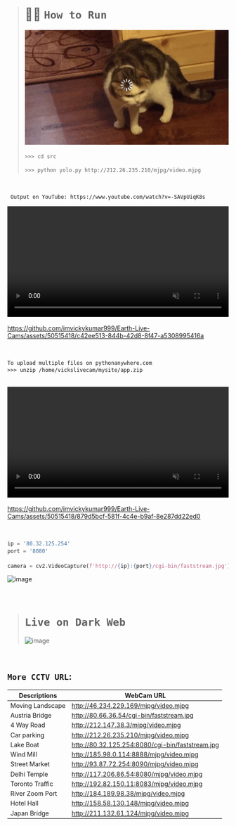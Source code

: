 > # 🏃‍♂️ `How to Run`
> 
> ![image](https://github.com/imvickykumar999/Tesseract-Image-Search/blob/main/static/loading-cat.gif?raw=true)
> 
> `>>> cd src`
> 
> `>>> python yolo.py http://212.26.235.210/mjpg/video.mjpg`

<br>

     Output on YouTube: https://www.youtube.com/watch?v=-SAVpUiqK8s

<video muted width="100%" controls>
  <source src="https://github.com/imvickykumar999/Earth-Live-Cams/assets/50515418/c42ee513-844b-42d8-8f47-a5308995416a" type="video/mp4">
  https://github.com/imvickykumar999/Earth-Live-Cams/assets/50515418/c42ee513-844b-42d8-8f47-a5308995416a
</video>

https://github.com/imvickykumar999/Earth-Live-Cams/assets/50515418/c42ee513-844b-42d8-8f47-a5308995416a

<br>

    To upload multiple files on pythonanywhere.com
    >>> unzip /home/vickslivecam/mysite/app.zip

<br>

<video muted width="100%" controls>
  <source src="https://github.com/imvickykumar999/Earth-Live-Cams/assets/50515418/879d5bcf-581f-4c4e-b9af-8e287dd22ed0" type="video/mp4">
  https://github.com/imvickykumar999/Earth-Live-Cams/assets/50515418/879d5bcf-581f-4c4e-b9af-8e287dd22ed0
</video>

https://github.com/imvickykumar999/Earth-Live-Cams/assets/50515418/879d5bcf-581f-4c4e-b9af-8e287dd22ed0

<br>

```python
ip = '80.32.125.254'
port = '8080'

camera = cv2.VideoCapture(f'http://{ip}:{port}/cgi-bin/faststream.jpg')
```

![image](https://github.com/imvickykumar999/Earth-Live-Cams/assets/50515418/d499f7b2-03e4-4642-a11b-f7f0d01b0aef)

<br>

> # `Live on Dark Web`
>
> ![image](https://github.com/imvickykumar999/Earth-Live-Cams/assets/50515418/36ffe9b4-8782-42a9-a42d-ef2db67f467f)

<br>

## `More CCTV URL`:

<table>
  <thead>
    <tr>
      <th>Descriptions</th>
      <th>WebCam URL</th>
    </tr>
   </thead>
   <tbody>
     <tr>
       <td>Moving Landscape</td>
       <td>
           <a href="http://46.234.229.169/mjpg/video.mjpg"> 
               http://46.234.229.169/mjpg/video.mjpg 
           </a>
       </td>
     </tr>
     <tr>
       <td>Austria Bridge</td>
       <td>
           <a href="http://80.66.36.54/cgi-bin/faststream.jpg"> 
               http://80.66.36.54/cgi-bin/faststream.jpg 
           </a>
       </td>
     </tr>
     <tr>
       <td>4 Way Road</td>
       <td>
           <a href="http://212.147.38.3/mjpg/video.mjpg"> 
               http://212.147.38.3/mjpg/video.mjpg 
           </a>
       </td>
     </tr>
     <tr>
       <td>Car parking</td>
       <td>
           <a href="http://212.26.235.210/mjpg/video.mjpg"> 
               http://212.26.235.210/mjpg/video.mjpg 
           </a>
       </td>
     </tr>
     <tr>
       <td>Lake Boat</td>
       <td>
           <a href="http://80.32.125.254:8080/cgi-bin/faststream.jpg"> 
               http://80.32.125.254:8080/cgi-bin/faststream.jpg 
           </a>
       </td>
     </tr>
     <tr>
       <td>Wind Mill</td>
       <td>
           <a href="http://185.98.0.114:8888/mjpg/video.mjpg"> 
               http://185.98.0.114:8888/mjpg/video.mjpg 
           </a>
       </td>
     </tr>
     <tr>
       <td>Street Market</td>
       <td>
           <a href="http://93.87.72.254:8090/mjpg/video.mjpg"> 
               http://93.87.72.254:8090/mjpg/video.mjpg 
           </a>
       </td>
     </tr>
     <tr>
       <td>Delhi Temple</td>
       <td>
           <a href="http://117.206.86.54:8080/mjpg/video.mjpg"> 
               http://117.206.86.54:8080/mjpg/video.mjpg 
           </a>
       </td>
     </tr>
     <tr>
       <td>Toronto Traffic</td>
       <td>
           <a href="http://192.82.150.11:8083/mjpg/video.mjpg"> 
               http://192.82.150.11:8083/mjpg/video.mjpg 
           </a>
       </td>
     </tr>
     <tr>
       <td>River Zoom Port</td>
       <td>
           <a href="http://184.189.98.38/mjpg/video.mjpg"> 
               http://184.189.98.38/mjpg/video.mjpg 
           </a>
       </td>
     </tr>
     <tr>
       <td>Hotel Hall</td>
       <td>
           <a href="http://158.58.130.148/mjpg/video.mjpg"> 
               http://158.58.130.148/mjpg/video.mjpg 
           </a>
       </td>
     </tr>
     <tr>
       <td>Japan Bridge</td>
       <td>
           <a href="http://211.132.61.124/mjpg/video.mjpg"> 
               http://211.132.61.124/mjpg/video.mjpg 
           </a>
       </td>
     </tr>
   </tbody>
</table>

